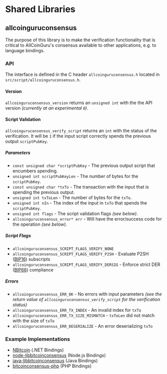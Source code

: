Shared Libraries
================

## allcoinguruconsensus

The purpose of this library is to make the verification functionality that is critical to AllCoinGuru's consensus available to other applications, e.g. to language bindings.

### API

The interface is defined in the C header `allcoinguruconsensus.h` located in  `src/script/allcoinguruconsensus.h`.

#### Version

`allcoinguruconsensus_version` returns an `unsigned int` with the the API version *(currently at an experimental `0`)*.

#### Script Validation

`allcoinguruconsensus_verify_script` returns an `int` with the status of the verification. It will be `1` if the input script correctly spends the previous output `scriptPubKey`.

##### Parameters
- `const unsigned char *scriptPubKey` - The previous output script that encumbers spending.
- `unsigned int scriptPubKeyLen` - The number of bytes for the `scriptPubKey`.
- `const unsigned char *txTo` - The transaction with the input that is spending the previous output.
- `unsigned int txToLen` - The number of bytes for the `txTo`.
- `unsigned int nIn` - The index of the input in `txTo` that spends the `scriptPubKey`.
- `unsigned int flags` - The script validation flags *(see below)*.
- `allcoinguruconsensus_error* err` - Will have the error/success code for the operation *(see below)*.

##### Script Flags
- `allcoinguruconsensus_SCRIPT_FLAGS_VERIFY_NONE`
- `allcoinguruconsensus_SCRIPT_FLAGS_VERIFY_P2SH` - Evaluate P2SH ([BIP16](https://github.com/bitcoin/bips/blob/master/bip-0016.mediawiki)) subscripts
- `allcoinguruconsensus_SCRIPT_FLAGS_VERIFY_DERSIG` - Enforce strict DER ([BIP66](https://github.com/bitcoin/bips/blob/master/bip-0066.mediawiki)) compliance

##### Errors
- `allcoinguruconsensus_ERR_OK` - No errors with input parameters *(see the return value of `allcoinguruconsensus_verify_script` for the verification status)*
- `allcoinguruconsensus_ERR_TX_INDEX` - An invalid index for `txTo`
- `allcoinguruconsensus_ERR_TX_SIZE_MISMATCH` - `txToLen` did not match with the size of `txTo`
- `allcoinguruconsensus_ERR_DESERIALIZE` - An error deserializing `txTo`

### Example Implementations
- [NBitcoin](https://github.com/NicolasDorier/NBitcoin/blob/master/NBitcoin/Script.cs#L814) (.NET Bindings)
- [node-libbitcoinconsensus](https://github.com/bitpay/node-libbitcoinconsensus) (Node.js Bindings)
- [java-libbitcoinconsensus](https://github.com/dexX7/java-libbitcoinconsensus) (Java Bindings)
- [bitcoinconsensus-php](https://github.com/Bit-Wasp/bitcoinconsensus-php) (PHP Bindings)

